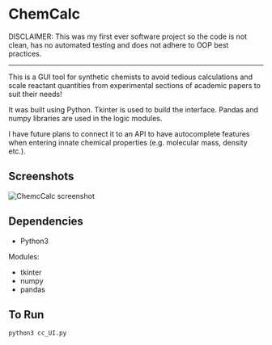 # ChemCalc

DISCLAIMER:
This was my first ever software project so the code is not clean, has no automated testing and does not adhere to OOP best practices.

---
This is a GUI tool for synthetic chemists to avoid tedious calculations and scale
reactant quantities from experimental sections of academic papers to suit their needs!

It was built using Python.
Tkinter is used to build the interface.
Pandas and numpy libraries are used in the logic modules.

I have future plans to connect it to an API to have autocomplete features when
entering innate chemical properties (e.g. molecular mass, density etc.).

## Screenshots

![ChemcCalc screenshot](https://user-images.githubusercontent.com/72313368/155895691-5071840b-d484-42e2-b485-37a1505e7acb.png)

## Dependencies

- Python3

 Modules: 
- tkinter
- numpy
- pandas

## To Run

```
python3 cc_UI.py 
```

